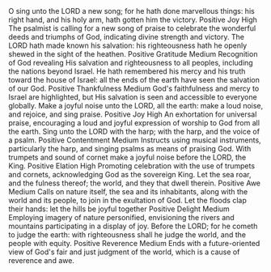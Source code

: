 <sentimentAnalysis>
    <psalm number="98">
        <verse number="1">
            <text>O sing unto the LORD a new song; for he hath done marvellous things: his right hand, and his holy arm, hath gotten him the victory.</text>
            <polarity>Positive</polarity>
            <emotion>Joy</emotion>
            <intensity>High</intensity>
            <context>The psalmist is calling for a new song of praise to celebrate the wonderful deeds and triumphs of God, indicating divine strength and victory.</context>
        </verse>
        <verse number="2">
            <text>The LORD hath made known his salvation: his righteousness hath he openly shewed in the sight of the heathen.</text>
            <polarity>Positive</polarity>
            <emotion>Gratitude</emotion>
            <intensity>Medium</intensity>
            <context>Recognition of God revealing His salvation and righteousness to all peoples, including the nations beyond Israel.</context>
        </verse>
        <verse number="3">
            <text>He hath remembered his mercy and his truth toward the house of Israel: all the ends of the earth have seen the salvation of our God.</text>
            <polarity>Positive</polarity>
            <emotion>Thankfulness</emotion>
            <intensity>Medium</intensity>
            <context>God's faithfulness and mercy to Israel are highlighted, but His salvation is seen and accessible to everyone globally.</context>
        </verse>
        <verse number="4">
            <text>Make a joyful noise unto the LORD, all the earth: make a loud noise, and rejoice, and sing praise.</text>
            <polarity>Positive</polarity>
            <emotion>Joy</emotion>
            <intensity>High</intensity>
            <context>An exhortation for universal praise, encouraging a loud and joyful expression of worship to God from all the earth.</context>
        </verse>
        <verse number="5">
            <text>Sing unto the LORD with the harp; with the harp, and the voice of a psalm.</text>
            <polarity>Positive</polarity>
            <emotion>Contentment</emotion>
            <intensity>Medium</intensity>
            <context>Instructs using musical instruments, particularly the harp, and singing psalms as means of praising God.</context>
        </verse>
        <verse number="6">
            <text>With trumpets and sound of cornet make a joyful noise before the LORD, the King.</text>
            <polarity>Positive</polarity>
            <emotion>Elation</emotion>
            <intensity>High</intensity>
            <context>Promoting celebration with the use of trumpets and cornets, acknowledging God as the sovereign King.</context>
        </verse>
        <verse number="7">
            <text>Let the sea roar, and the fulness thereof; the world, and they that dwell therein.</text>
            <polarity>Positive</polarity>
            <emotion>Awe</emotion>
            <intensity>Medium</intensity>
            <context>Calls on nature itself, the sea and its inhabitants, along with the world and its people, to join in the exultation of God.</context>
        </verse>
        <verse number="8">
            <text>Let the floods clap their hands: let the hills be joyful together</text>
            <polarity>Positive</polarity>
            <emotion>Delight</emotion>
            <intensity>Medium</intensity>
            <context>Employing imagery of nature personified, envisioning the rivers and mountains participating in a display of joy.</context>
        </verse>
        <verse number="9">
            <text>Before the LORD; for he cometh to judge the earth: with righteousness shall he judge the world, and the people with equity.</text>
            <polarity>Positive</polarity>
            <emotion>Reverence</emotion>
            <intensity>Medium</intensity>
            <context>Ends with a future-oriented view of God's fair and just judgment of the world, which is a cause of reverence and awe.</context>
        </verse>
    </psalm>
</sentimentAnalysis>